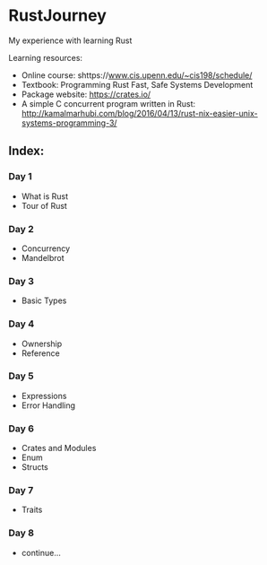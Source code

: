 # RustJourney

My experience with learning Rust

Learning resources:

- Online course: shttps://www.cis.upenn.edu/~cis198/schedule/
- Textbook: Programming Rust Fast, Safe Systems Development
- Package website: https://crates.io/
- A simple C concurrent program written in Rust: http://kamalmarhubi.com/blog/2016/04/13/rust-nix-easier-unix-systems-programming-3/

## Index:

### Day 1

- What is Rust
- Tour of Rust

### Day 2

- Concurrency
- Mandelbrot

### Day 3

- Basic Types

### Day 4

- Ownership
- Reference

### Day 5

- Expressions
- Error Handling

### Day 6

- Crates and Modules
- Enum
- Structs

### Day 7

- Traits

### Day 8

- continue...
